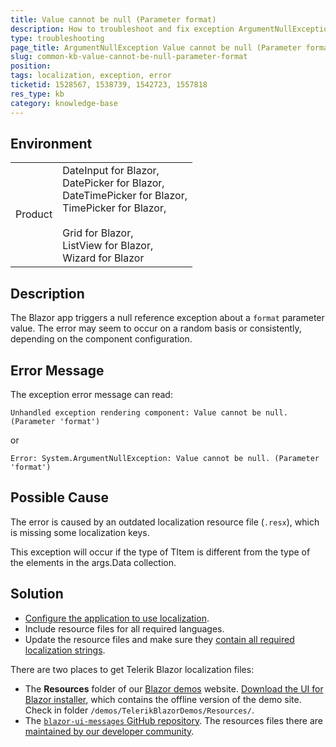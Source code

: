 ```yaml
---
title: Value cannot be null (Parameter format)
description: How to troubleshoot and fix exception ArgumentNullException Value cannot be null Parameter format.
type: troubleshooting
page_title: ArgumentNullException Value cannot be null (Parameter format)
slug: common-kb-value-cannot-be-null-parameter-format
position: 
tags: localization, exception, error
ticketid: 1528567, 1538739, 1542723, 1557818
res_type: kb
category: knowledge-base
---
```


## Environment

<table>
    <tbody>
        <tr>
            <td>Product</td>
            <td>
                DateInput for Blazor, <br />
                DatePicker for Blazor, <br />
                DateTimePicker for Blazor, <br />
                TimePicker for Blazor, <br />
                <br />
                Grid for Blazor, <br />
                ListView for Blazor, <br />
                Wizard for Blazor
            </td>
        </tr>
    </tbody>
</table>


## Description

The Blazor app triggers a null reference exception about a `format` parameter value. The error may seem to occur on a random basis or consistently, depending on the component configuration.


## Error Message

The exception error message can read:

`Unhandled exception rendering component: Value cannot be null. (Parameter 'format')`

or

`Error: System.ArgumentNullException: Value cannot be null. (Parameter 'format')`


## Possible Cause

The error is caused by an outdated localization resource file (`.resx`), which is missing some localization keys.

This exception will occur if the type of TItem is different from the type of the elements in the args.Data collection.


## Solution

* [Configure the application to use localization](slug://globalization-localization).
* Include resource files for all required languages.
* Update the resource files and make sure they [contain all required localization strings](/blazor-ui/api/Telerik.Blazor.Resources.Messages).

There are two places to get Telerik Blazor localization files:

* The **Resources** folder of our [Blazor demos](https://demos.telerik.com/blazor-ui) website. [Download the UI for Blazor installer](https://www.telerik.com/account/downloads), which contains the offline version of the demo site. Check in folder `/demos/TelerikBlazorDemos/Resources/`.
* The [`blazor-ui-messages` GitHub repository](https://github.com/telerik/blazor-ui-messages). The resources files there are [maintained by our developer community](https://github.com/telerik/blazor-ui-messages#notes).
